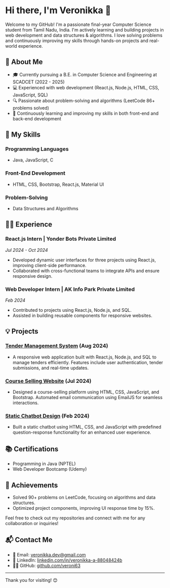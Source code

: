 # Hi there, I'm Veronikka 👋

Welcome to my GitHub! I'm a passionate final-year Computer Science student from Tamil Nadu, India. I'm actively learning and building projects in web development and data structures & algorithms. I love solving problems and continuously improving my skills through hands-on projects and real-world experience.

## 🚀 About Me

- 🎓 Currently pursuing a B.E. in Computer Science and Engineering at SCADCET (2022 - 2025)
- 💻 Experienced with web development (React.js, Node.js, HTML, CSS, JavaScript, SQL)
- 🔍 Passionate about problem-solving and algorithms (LeetCode 86+ problems solved)
- 🌱 Continuously learning and improving my skills in both front-end and back-end development

## 🌟 My Skills

### Programming Languages
- Java, JavaScript, C

### Front-End Development
- HTML, CSS, Bootstrap, React.js, Material UI

### Problem-Solving
- Data Structures and Algorithms

## 🧑‍💻 Experience

### React.js Intern | Yonder Bots Private Limited
*Jul 2024 - Oct 2024*
- Developed dynamic user interfaces for three projects using React.js, improving client-side performance.
- Collaborated with cross-functional teams to integrate APIs and ensure responsive design.

### Web Developer Intern | AK Info Park Private Limited
*Feb 2024*
- Contributed to projects using React.js, Node.js, and SQL.
- Assisted in building reusable components for responsive websites.

## 💡 Projects

### [Tender Management System](https://github.com/veroni63/tender-management-system) (Aug 2024)
- A responsive web application built with React.js, Node.js, and SQL to manage tenders efficiently. Features include user authentication, tender submissions, and real-time updates.

### [Course Selling Website](https://github.com/veroni63/coursesellproject) (Jul 2024)
- Designed a course-selling platform using HTML, CSS, JavaScript, and Bootstrap. Automated email communication using EmailJS for seamless interactions.

### [Static Chatbot Design](https://github.com/veroni63/static-chatbot-design) (Feb 2024)
- Built a static chatbot using HTML, CSS, and JavaScript with predefined question-response functionality for an enhanced user experience.

## 📚 Certifications
- Programming in Java (NPTEL)
- Web Developer Bootcamp (Udemy)

## 🌱 Achievements
- Solved 90+ problems on LeetCode, focusing on algorithms and data structures.
- Optimized project components, improving UI response time by 15%.

Feel free to check out my repositories and connect with me for any collaboration or inquiries!

## 📬 Contact Me
- 📧 Email: [veronikka.dev@gmail.com](mailto:veronikka.dev@gmail.com)
- 💼 LinkedIn: [linkedin.com/in/veronikka-a-88048424b](https://linkedin.com/in/veronikka-a-88048424b)
- 👨‍💻 GitHub: [github.com/veroni63](https://github.com/veroni63)

---

Thank you for visiting! 😊
